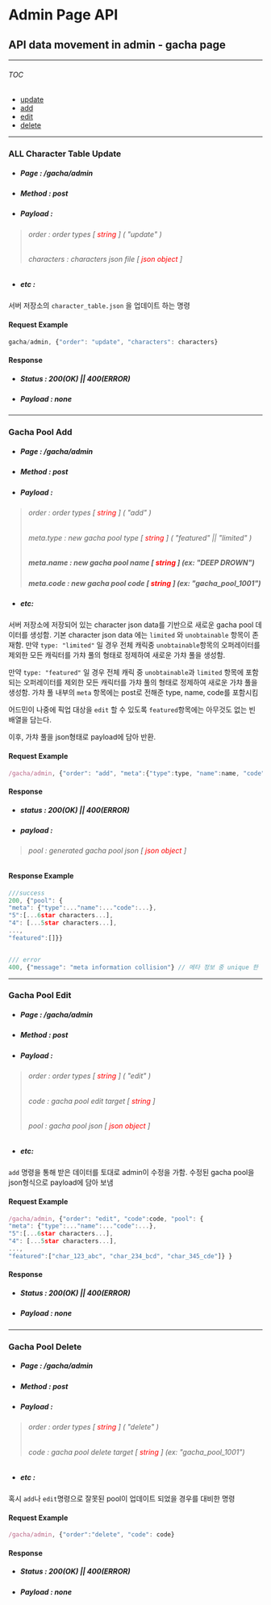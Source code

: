 Admin Page API
==============

API data movement in admin - gacha page
---------------------------------------
***
###### TOC
* [update](#ALL-Character-Table-Update)
* [add](#Gacha-Pool-Add)
* [edit](#Gacha-pool-edit)
* [delete](#Gacha-Pool-Delete)



***

### ALL Character Table Update

- ##### Page : /gacha/admin
- ##### Method : post
- ##### Payload :
> ###### order : order types [ <span style="color:red"> string </span> ] ( "update" )
> ###### characters : characters json file [ <span style="color:red">json object </span> ]
- ##### etc :
서버 저장소의 ```character_table.json``` 을 업데이트 하는 명령
#### Request Example
```javascript
gacha/admin, {"order": "update", "characters": characters}
```
#### Response
- ##### Status : 200(OK) || 400(ERROR)
- ##### Payload : none

***

### Gacha Pool Add

- ##### Page : /gacha/admin
- ##### Method : post
- ##### Payload :
> ###### order : order types [ <span style="color:red"> string </span> ] ( "add" )
> ###### meta.type : new gacha pool type [ <span style="color:red"> string </span> ] ( "featured" || "limited" )
> ##### meta.name : new gacha pool name [ <span style="color:red"> string </span> ] (ex: "DEEP DROWN")
> ##### meta.code : new gacha pool code [ <span style="color:red"> string </span> ] (ex: "gacha_pool_1001")
- ##### etc: 
서버 저장소에 저장되어 있는 character json data를 기반으로 새로운 gacha pool 데이터를 생성함. 기본 character json data 에는 ```limited``` 와 ```unobtainable``` 항목이 존재함.
만약 ```type: "limited"``` 일 경우 전체 캐릭중 ```unobtainable```항목의 오퍼레이터를 제외한 모든 캐릭터를 가챠 풀의 형태로 정제하여 새로운 가챠 풀을 생성함.

만약 ```type: "featured"``` 일 경우 전체 캐릭 중 ```unobtainable```과 ```limited``` 항목에 포함되는 오퍼레이터를 제외한 모든 캐릭터를 가챠 풀의 형태로 정제하여 새로운 가챠 풀을 생성함.
가챠 풀 내부의 ```meta``` 항목에는 post로 전해준 type, name, code를 포함시킴

어드민이 나중에 픽업 대상을 ```edit``` 할 수 있도록 ```featured```항목에는 아무것도 없는 빈 배열을 담는다.

이후, 가챠 풀을 json형태로 payload에 담아 반환.

#### Request Example
```javascript
/gacha/admin, {"order": "add", "meta":{"type":type, "name":name, "code": code}}
```
#### Response
- ##### status : 200(OK) || 400(ERROR)
- ##### payload :
> ###### pool : generated gacha pool json [ <span style="color:red"> json object </span> ]

#### Response Example
```javascript
///success
200, {"pool": {
"meta": {"type":..."name":..."code":...},
"5":[...6star characters...],
"4": [...5star characters...],
...,
"featured":[]}}


/// error
400, {"message": "meta information collision"} // 메타 정보 중 unique 한 항목(code, name) 이 기존 가챠 풀에 존재할 경우
```

***

### Gacha Pool Edit

- ##### Page : /gacha/admin
- ##### Method : post
- ##### Payload :
> ###### order : order types [ <span style="color:red"> string </span> ] ( "edit" )
> ###### code : gacha pool edit target [ <span style="color:red"> string </span> ]
> ###### pool : gacha pool json [ <span style="color:red"> json object </span> ]
- ##### etc:
```add``` 명령을 통해 받은 데이터를 토대로 admin이 수정을 가함. 수정된 gacha pool을 json형식으로 payload에 담아 보냄
#### Request Example
```javascript
/gacha/admin, {"order": "edit", "code":code, "pool": {
"meta": {"type":..."name":..."code":...},
"5":[...6star characters...],
"4": [...5star characters...],
...,
"featured":["char_123_abc", "char_234_bcd", "char_345_cde"]} }
```
#### Response
- ##### Status : 200(OK) || 400(ERROR)
- ##### Payload : none

***

### Gacha Pool Delete
- ##### Page : /gacha/admin
- ##### Method : post
- ##### Payload :
> ###### order : order types [ <span style="color:red"> string </span> ] ( "delete" )
> ###### code : gacha pool delete target [ <span style="color:red"> string </span> ] (ex: "gacha_pool_1001")
- ##### etc :
혹시 ```add```나 ```edit```명령으로 잘못된 pool이 업데이트 되었을 경우를 대비한 명령
#### Request Example
```javascript
/gacha/admin, {"order":"delete", "code": code}
```
#### Response
- ##### Status : 200(OK) || 400(ERROR)
- ##### Payload : none

